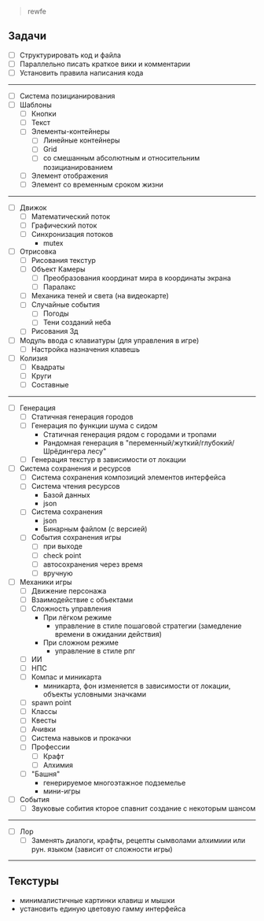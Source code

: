 >rewfe

Задачи
----------------------------------------------
- [ ] Структурировать код и файла
- [ ] Параллельно писать краткое вики и комментарии
- [ ] Установить правила написания кода
----------------------------------------------
- [ ] Система позицианирования
- [ ] Шаблоны
	- [ ] Кнопки
	- [ ] Текст
	- [ ] Элементы-контейнеры
		- [ ] Линейные контейнеры
		- [ ] Grid
		- [ ] со смешанным абсолютным и относительним позицианированием
	- [ ] Элемент отображения
	- [ ] Элемент со временным сроком жизни
----------------------------------------------
- [ ] Движок
	- [ ] Математический поток
	- [ ] Графический поток
	- [ ] Синхронизация потоков
		- mutex
- [ ] Отрисовка
	- [ ] Рисования текстур
	- [ ] Объект Камеры
		- [ ] Преобразования координат мира в координаты экрана
		- [ ] Паралакс
	- [ ] Механика теней и света (на видеокарте)
	- [ ] Случайные события
		- [ ] Погоды
		- [ ] Тени созданий неба
	- [ ] Рисования 3д
- [ ] Модуль ввода с клавиатуры (для управления в игре)
	- [ ] Настройка назначения клавешь
- [ ] Колизия
	- [ ] Квадраты
	- [ ] Круги
	- [ ] Составные
----------------------------------------------
- [ ] Генерация
	- [ ] Статичная генерация городов
	- [ ] Генерация по функции шума с сидом
		- Статичная генерация рядом с городами и тропами
		- Рандомная генерация в "переменный/жуткий/глубокий/Шрёдингера лесу"
	- [ ] Генерация текстур в зависимости от локации
- [ ] Система сохранения и ресурсов
	- [ ] Система сохранения композиций элементов интерфейса
	- [ ] Система чтения ресурсов
		- Базой данных
		- json
	- [ ] Система сохранения
		- json
		- Бинарным файлом (с версией)
	- [ ] События сохранения игры
		- [ ] при выходе
		- [ ] check point
		- [ ] автосохранения через время
		- [ ] вручную
- [ ] Механики игры
	- [ ] Движение персонажа
	- [ ] Взаимодействие с объектами
	- [ ] Сложность управления
		- При лёгком режиме 
			- управление в стиле пошаговой стратегии (замедление времени в ожидании действия)
		- При сложном режиме 
			- управление в стиле рпг
	- [ ] ИИ
	- [ ] НПС
	- [ ] Компас и миникарта
		- миникарта, фон изменяется в зависимости от локации, объекты условными значками
	- [ ] spawn point
	- [ ] Классы
	- [ ] Квесты
	- [ ] Ачивки
	- [ ] Система навыков и прокачки
	- [ ] Профессии
		- [ ] Крафт
		- [ ] Алхимия
	- [ ] "Башня"
		- генерируемое многоэтажное подземелье
		- мини-игры
- [ ] События
	- [ ] Звуковые собития кторое спавнит создание с некоторым шансом
----------------------------------------------

- [ ] Лор
	- [ ] Заменять диалоги, крафты, рецепты сымволами алхимиии или рун. языком (зависит от сложности игры)

----------------------------------------------
Текстуры
----------------------------------------------
- минималистичные картинки клавиш и мышки
- установить единую цветовую гамму интерфейса

